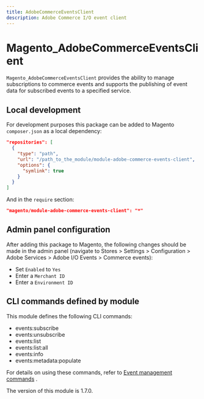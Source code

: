 ```yaml
---
title: AdobeCommerceEventsClient
description: Adobe Commerce I/O event client
---
```


# Magento_AdobeCommerceEventsClient

`Magento_AdobeCommerceEventsClient` provides the ability to manage subscriptions to commerce events and supports the publishing of event data for subscribed events to a specified service.

## Local development

For development purposes this package can be added to Magento `composer.json` as a local dependency:

```json
"repositories": [
  {
    "type": "path", 
    "url": "/path_to_the_module/module-adobe-commerce-events-client", 
    "options": {
      "symlink": true
    }
  }
]
```

And in the `require` section:

```json
"magento/module-adobe-commerce-events-client": "*"
```

## Admin panel configuration

After adding this package to Magento, the following changes should be made in the admin panel (navigate to Stores > Settings > Configuration > Adobe Services > Adobe I/O Events > Commerce events):

- Set `Enabled` to `Yes`
- Enter a `Merchant ID`
- Enter a `Environment ID`

## CLI commands defined by module

This module defines the following CLI commands:

- events:subscribe
- events:unsubscribe
- events:list
- events:list:all
- events:info
- events:metadata:populate

For details on using these commands, refer to [Event management commands](https://developer.adobe.com/commerce/events/get-started/commands/) .

<InlineAlert slots="text" />
The version of this module is 1.7.0.
